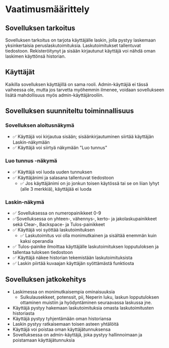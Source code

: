 # Vaatimusmäärittely

## Sovelluksen tarkoitus

Sovelluksen tarkoitus on tarjota käyttäjälle laskin, jolla pystyy laskemaan yksinkertaisia peruslaskutoimituksia. Laskutoimitukset tallentuvat tiedostoon. Rekisteröitynyt ja sisään kirjautunut käyttäjä voi nähdä oman laskimen käyttönsä historian.

## Käyttäjät

Kaikilla sovelluksen käyttäjillä on sama rooli. Admin-käyttäjiä ei tässä vaiheessa ole, mutta jos tarvetta myöhemmin ilmenee, voidaan sovellukseen lisätä mahdollisuus myös admin-käyttäjärooliin.

## Sovelluksen suunniteltu toiminnallisuus

### Sovelluksen aloitusnäkymä

- ✅ Käyttäjä voi kirjautua sisään; sisäänkirjautuminen siirtää käyttäjän Laskin-näkymään
- ✅ Käyttäjä voi siirtyä näkymään "Luo tunnus"

### Luo tunnus -näkymä

- ✅ Käyttäjä voi luoda uuden tunnuksen
- ✅ Käyttäjänimi ja salasana tallentuvat tiedostoon
    - ✅ Jos käyttäjänimi on jo jonkun toisen käytössä tai se on liian lyhyt (alle 3 merkkiä), käyttäjää ei luoda

### Laskin-näkymä

- ✅ Sovelluksessa on numeropainikkeet 0-9
- ✅Sovelluksessa on yhteen-, vähennys-, kerto- ja jakolaskupainikkeet sekä Clear-, Backspace- ja Tulos-painikkeet
- ✅ Käyttäjä voi syöttää laskutoimituksen
    - ✅ Laskutoimitus voi olla monimutkainen ja sisältää enemmän kuin kaksi operandia
- ✅ Tulos-painike ilmoittaa käyttäjälle laskutoimituksen lopputuloksen ja tallentaa tuloksen tiedostoon
- ✅ Käyttäjä näkee historian tekemistään laskutoimituksista
- ✅ Laskin piirtää kuvaajan käyttäjän syöttämästä funktiosta

## Sovelluksen jatkokehitys

-  Laskimessa on monimutkaisempia ominaisuuksia
    - Sulkulausekkeet, potenssit, pii, Neperin luku, laskun lopputuloksen ottaminen muistiin ja hyödyntäminen seuraavassa laskussa jne.
- Käyttäjä pystyy hakemaan laskutoimituksia omasta laskutoimitusten historiasta
- Käyttäjä pystyy tyhjentämään oman historiansa
- Laskin pystyy ratkaisemaan toisen asteen yhtälöitä
- Käyttäjä voi poistaa oman käyttäjätunnuksensa
- Sovelluksessa on admin-käyttäjä, joka pystyy hallinnoimaan ja poistamaan käyttäjätunnuksia
